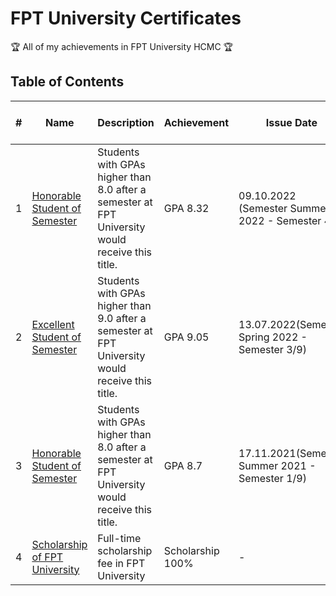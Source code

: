 # FPT University Certificates

:trophy: All of my achievements in FPT University HCMC :trophy:

## Table of Contents
#| Name | Description | Achievement | Issue Date | Issuing Organization - Issuer
-| ---- | ----------- | ----------- | ---------- | -----------------------------
1| [Honorable Student of Semester](https://raw.githubusercontent.com/tienhuynh-tn/awards/main/1-fpt-university/honorable-student-of-semester-summer-2021.jpg) | Students with GPAs higher than 8.0 after a semester at FPT University would receive this title. | GPA 8.32 | 09.10.2022 (Semester Summer 2022 - Semester 4/9) | FPT University
2| [Excellent Student of Semester](https://raw.githubusercontent.com/tienhuynh-tn/awards/main/1-fpt-university/honorable-student-of-semester-spring-2021.jpg) | Students with GPAs higher than 9.0 after a semester at FPT University would receive this title. | GPA 9.05 | 13.07.2022(Semester Spring 2022 - Semester 3/9) | FPT University
3| [Honorable Student of Semester](https://raw.githubusercontent.com/tienhuynh-tn/awards/main/1-fpt-university/honorable-student-of-semester-summer-2021.jpg) | Students with GPAs higher than 8.0 after a semester at FPT University would receive this title. | GPA 8.7 | 17.11.2021(Semester Summer 2021 - Semester 1/9) | FPT University
4| [Scholarship of FPT University](https://raw.githubusercontent.com/tienhuynh-tn/awards/main/1-fpt-university/fptu-scholarship-50%25.jpg) | Full-time scholarship fee in FPT University | Scholarship 100% | - | FPT University

